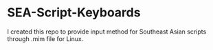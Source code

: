 # SEA-Script-Keyboards
I created this repo to provide input method for Southeast Asian scripts through .mim file for Linux. 
